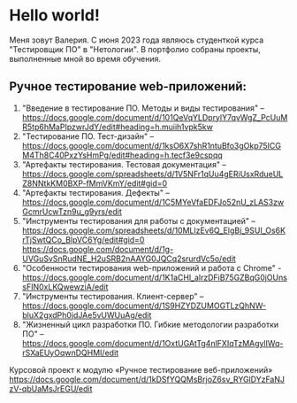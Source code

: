 # Hello world!

Меня зовут Валерия. 
С июня 2023 года являюсь студенткой курса "Тестировщик ПО" в "Нетологии".
В портфолио собраны проекты, выполненные мной во время обучения.

## Ручное тестирование web-приложений:
1.	"Введение в тестирование ПО. Методы и виды тестирования" – 
https://docs.google.com/document/d/101QeVqYLDprylY7qvWgZ_PcUuMR5tp6hMaPIpzwrJdY/edit#heading=h.muiih1vpk5kw 
2.	"Тестирование ПО. Тест-дизайн" – 
https://docs.google.com/document/d/1ksO6X7shR1ntuBfo3gOkp75ICGM4Th8C40PxzYsHmPg/edit#heading=h.tecf3e9cspqq
3.	"Артефакты тестирования. Тестовая документация" –
https://docs.google.com/spreadsheets/d/1V5NFr1qUu4gERiUsxRdueULZ8NNtkKM0BXP-fMmVKmY/edit#gid=0 
4.	"Артефакты тестирования. Дефекты" – 
https://docs.google.com/document/d/1C5MYeVfaEDFJo52nU_zLAS3zwGcmrUcwTzn9u_g9yrs/edit 
5.	"Инструменты тестирования для работы с документацией" – 
https://docs.google.com/spreadsheets/d/10MLlzEv6Q_ElgBj_9SUI_Os6KrTjSwtQCo_BlpVC6Yg/edit#gid=0 
https://docs.google.com/document/d/1g-UVGuSvSnRudNE_H2uSRB2nAAYG0JQCq2srurdVc5o/edit 
6.	 "Особенности тестирования web-приложений и работа с Chrome" - 
https://docs.google.com/document/d/1K1aCHl_alrzDFiB75GZBqG0jOUnssFIN0xLKQwewziA/edit 
7.	"Инструменты тестирования. Клиент-сервер" – 
https://docs.google.com/document/d/1S9HZYDZUMOGTLzQhNW-bluX2gxdPh0jdJAe5vUWUuAg/edit 
8.	"Жизненный цикл разработки ПО. Гибкие методологии разработки ПО" –
https://docs.google.com/document/d/1OxtUGAtTg4nlFXIqTzMAgylIWq-rSXaEUyOqwnDQHMI/edit 

Курсовой проект к модулю «Ручное тестирование веб-приложений»
https://docs.google.com/document/d/1kDSfYQQMsBrjoZ6sv_RYGlDYzFaNJzV-qbUaMsJrEGU/edit 


